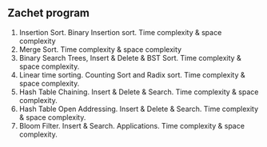 ## Zachet program

1. Insertion Sort. Binary Insertion sort. Time complexity & space complexity
2. Merge Sort.  Time complexity & space complexity
3. Binary Search Trees, Insert & Delete & BST Sort. Time complexity & space complexity.
4. Linear time sorting. Counting Sort and Radix sort. Time complexity & space complexity.
5. Hash Table Chaining. Insert & Delete & Search. Time complexity & space complexity.
6. Hash Table Open Addressing. Insert & Delete & Search. Time complexity & space complexity.
7. Bloom Filter. Insert & Search. Applications. Time complexity & space complexity.